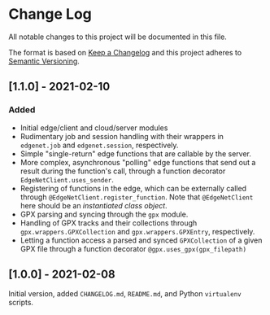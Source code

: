 
# Change Log
All notable changes to this project will be documented in this file.
 
The format is based on [Keep a Changelog](http://keepachangelog.com/)
and this project adheres to [Semantic Versioning](http://semver.org/).
 
## [1.1.0] - 2021-02-10
### Added
- Initial edge/client and cloud/server modules
- Rudimentary job and session handling with their wrappers in `edgenet.job` and `edgenet.session`, respectively.
- Simple "single-return" edge functions that are callable by the server.
- More complex, asynchronous "polling" edge functions that send out a result during the function's call, through a function decorator `EdgeNetClient.uses_sender`.
- Registering of functions in the edge, which can be externally called through `@EdgeNetClient.register_function`. Note that `@EdgeNetClient` here should be an *instantiated class object*.
- GPX parsing and syncing through the `gpx` module.
- Handling of GPX tracks and their collections through `gpx.wrappers.GPXCollection` and `gpx.wrappers.GPXEntry`, respectively.
- Letting a function access a parsed and synced `GPXCollection` of a given GPX file through a function decorator `@gpx.uses_gpx(gpx_filepath)`

## [1.0.0] - 2021-02-08

Initial version, added `CHANGELOG.md`, `README.md`, and Python `virtualenv` scripts.